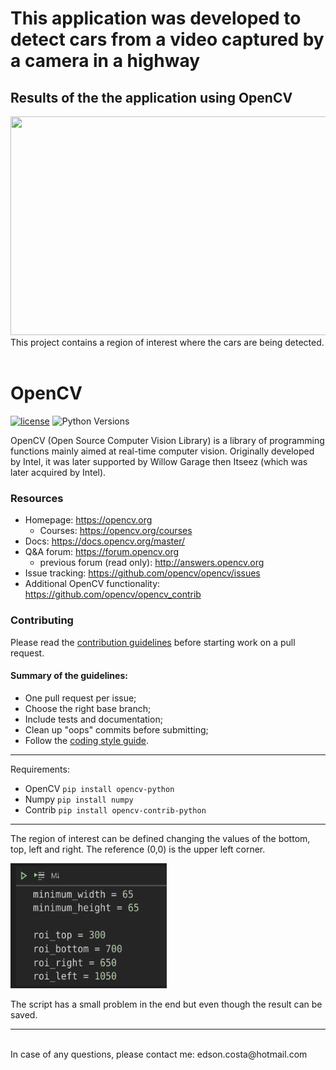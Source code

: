 # This application was developed to detect cars from a video captured by a camera in a highway

## Results of the the application using OpenCV
<img src="images/detection.gif" width="600" height="350"/>


<br>
This project contains a region of interest where the cars are being detected.

<br>
<br>

# OpenCV #
[![license](https://img.shields.io/github/license/mashape/apistatus.svg)](LICENSE)
![Python Versions](https://img.shields.io/badge/python-3.6%20|%203.7%20|%203.8-%23EBBD68.svg)

OpenCV (Open Source Computer Vision Library) is a library of programming functions mainly aimed at real-time computer vision. Originally developed by Intel, it was later supported by Willow Garage then Itseez (which was later acquired by Intel).

### Resources

* Homepage: <https://opencv.org>
  * Courses: <https://opencv.org/courses>
* Docs: <https://docs.opencv.org/master/>
* Q&A forum: <https://forum.opencv.org>
  * previous forum (read only): <http://answers.opencv.org>
* Issue tracking: <https://github.com/opencv/opencv/issues>
* Additional OpenCV functionality: <https://github.com/opencv/opencv_contrib> 


### Contributing

Please read the [contribution guidelines](https://github.com/opencv/opencv/wiki/How_to_contribute) before starting work on a pull request.

#### Summary of the guidelines:

* One pull request per issue;
* Choose the right base branch;
* Include tests and documentation;
* Clean up "oops" commits before submitting;
* Follow the [coding style guide](https://github.com/opencv/opencv/wiki/Coding_Style_Guide).

___
Requirements:

- OpenCV `pip install opencv-python`
- Numpy `pip install numpy`
- Contrib `pip install opencv-contrib-python`
___

The region of interest can be defined changing the values of the bottom, top, left and right. The reference (0,0) is the upper left corner.

<img src="images/roi.png" width="250" height="200"/>


The script has a small problem in the end but even though the result can be saved.
___


<br>
In case of any questions, please contact me: edson.costa@hotmail.com